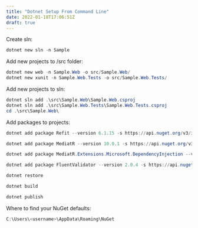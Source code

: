 ```yaml
---
title: "Dotnet Setup From Command Line"
date: 2022-01-18T17:06:51Z
draft: true
---
```


Create sln:

```powershell
dotnet new sln -n Sample
```

Add new projects to /src folder:

```powershell
dotnet new web -n Sample.Web -o src/Sample.Web/
dotnet new xunit -n Sample.Web.Tests -o src/Sample.Web.Tests/
```

Add new projects to sln:

```powershell
dotnet sln add .\src\Sample.Web\Sample.Web.csproj
dotnet sln add .\src\Sample.Web.Tests\Sample.Web.Tests.csproj
cd .\src\Sample.Web\
```

Add packages to projects:

```powershell
dotnet add package Refit --version 6.1.15 -s https://api.nuget.org/v3/index.json

dotnet add package MediatR --version 10.0.1 -s https://api.nuget.org/v3/index.json

dotnet add package MediatR.Extensions.Microsoft.DependencyInjection --version 10.0.1 -s https://api.nuget.org/v3/index.json

dotnet add package FluentValidator --version 2.0.4 -s https://api.nuget.org/v3/index.json
```

```powershell
dotnet restore

dotnet build

dotnet publish
```

Where to find your NuGet defaults:

```powershell
C:\Users\<username>\AppData\Roaming\NuGet
```